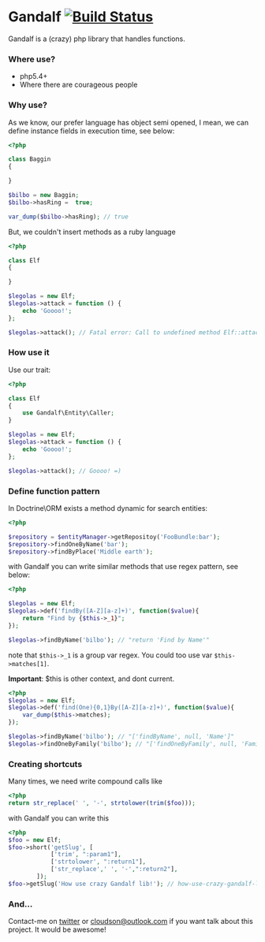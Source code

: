 Gandalf  [![Build Status](https://travis-ci.org/cloudson/Gandalf.png?branch=master)](https://travis-ci.org/cloudson/Gandalf)
====================

Gandalf is a (crazy) php library that handles functions.

### Where use?
- php5.4+ 
- Where there are courageous people


### Why use? 
As we know, our prefer language has object
semi opened, I mean, we can define instance fields in execution time, see below: 

```php
<?php

class Baggin
{

}

$bilbo = new Baggin;
$bilbo->hasRing =  true; 

var_dump($bilbo->hasRing); // true

```  

But, we couldn't insert methods as a ruby language

```php
<?php

class Elf
{

}

$legolas = new Elf;
$legolas->attack = function () {
    echo 'Goooo!';
};

$legolas->attack(); // Fatal error: Call to undefined method Elf::attack()

```

### How use it

Use our trait:

```php 
<?php

class Elf
{
    use Gandalf\Entity\Caller;
}

$legolas = new Elf;
$legolas->attack = function () {
    echo 'Goooo!';
};

$legolas->attack(); // Goooo! =) 

```

### Define function pattern

In Doctrine\ORM exists a method dynamic for search entities: 

```php
<?php

$repository = $entityManager->getRepositoy('FooBundle:bar');
$repository->findOneByName('bar');
$repository->findByPlace('Middle earth');

```

with Gandalf you can write similar methods that use regex pattern, see below:

```php
<?php

$legolas = new Elf;
$legolas->def('findBy([A-Z][a-z]+)', function($value){
    return "Find by {$this->_1}";
});

$legolas->findByName('bilbo'); // "return 'Find by Name'"

```
note that `$this->_1` is a group var regex. You could too use var `$this->matches[1]`.

**Important**: $this is other context, and dont current.

```php
<?php 
$legolas = new Elf;
$legolas->def('find(One){0,1}By([A-Z][a-z]+)', function($value){
    var_dump($this->matches);
});

$legolas->findByName('bilbo'); // "['findByName', null, 'Name']"
$legolas->findOneByFamily('bilbo'); // "['findOneByFamily', null, 'Family']"

```

### Creating shortcuts

Many times, we need write compound calls like 

```php
<?php
return str_replace(' ', '-', strtolower(trim($foo)));

```

with Gandalf you can write this

```php
<?php
$foo = new Elf;
$foo->short('getSlug', [
            ['trim', ":param1"],
            ['strtolower', ":return1"],
            ['str_replace',' ', '-',":return2"],
        ]);
$foo->getSlug('How use crazy Gandalf lib!'); // how-use-crazy-gandalf-lib
```

### And...

Contact-me on [twitter](http://twitter.com/cloudson) or <cloudson@outlook.com> if you want talk about this project. It would be awesome! 
